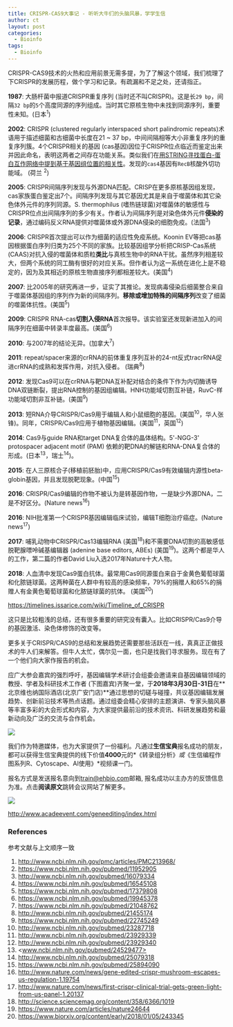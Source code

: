 ```yaml
---
title: CRISPR-CAS9大事记 - 听听大牛们的头脑风暴，学学生信
author: ct
layout: post
categories:
  - Bioinfo
tags:
  - Bioinfo
---
```



CRISPR-CAS9技术的火热和应用前景无需多提，为了了解这个领域，我们梳理了下CRISPR的发展历程，做个学习和记录。有疏漏和不足之处，还请指正。

**1987**: 大肠杆菌中报道CRISPR重复序列 (当时还不叫CRISPR)。这是长`29 bp`，间隔`32 bp`的`5`个高度同源的序列组成。当时其它原核生物中未找到同源序列，重要性未知。(日本<sup>1</sup>)

**2002**: CRISPR (clustered regularly interspaced short palindromic repeats)术语用于描述细菌和古细菌中长度在21 ~ 37 bp，中间间隔相等大小非重复序列的重复序列簇。4个CRISPR相关的基因 (cas基因)因位于CRISPR位点临近而鉴定出来并因此命名，表明这两者之间存在功能关系。类似我们在[用STRING寻找蛋白-蛋白互作网络中提到基于基因组位置的相关性](http://mp.weixin.qq.com/s/JO1J66BtzuY-9a20x0XQcg)。发现的`cas4`基因有`RecB`核酸外切功能域。 (荷兰 <sup>2</sup>)

**2005**: CRISPR间隔序列发现与外源DNA匹配。CRISP在更多原核基因组发现，cas家族蛋白鉴定出7个。间隔序列发现与其它基因尤其是来自于噬菌体和其它染色体外元件的序列同源。S. thermophilus (嗜热链球菌)对噬菌体的敏感性与CRISPR位点出间隔序列的多少有关。作者认为间隔序列是对染色体外元件**侵染的记录**，通过编码反义RNA提供对噬菌体或外源DNA侵染的细胞免疫。(法国<sup>3</sup>)

**2006**: CRISPR首次提出可以作为细菌的适应性免疫系统。Koonin EV等把cas基因根据蛋白序列归类为25个不同的家族。比较基因组学分析把CRISP-Cas系统 (CAAS)对抗入侵的噬菌体和质粒**类比**与真核生物中的RNA干扰。虽然序列相差较大，但两个系统的同工酶有很好的对应关系。但作者认为这一系统在进化上是不稳定的，因为及其相近的原核生物直接序列都相差较大。(美国<sup>4</sup>)

**2007**: 比2005年的研究再进一步，证实了其推论。发现病毒侵染后细菌整合来自于噬菌体基因组的序列作为新的间隔序列。**移除或增加特殊的间隔序列**改变了细菌的噬菌体抗性。(美国<sup>5</sup>)

**2009**: CRISPR RNA-cas**切割入侵RNA**首次报导。该实验室还发现新进加入的间隔序列在细菌中转录丰度最高。(美国<sup>6</sup>)

**2010**: 与2007年的结论无异。(加拿大<sup>7</sup>)

**2011**: repeat/spacer来源的crRNA的前体重复序列互补的24-nt反式tracrRNA促进crRNA的成熟和发挥作用，对抗入侵者。 (瑞典<sup>8</sup>)

**2012**: 发现Cas9可以在crRNA与靶DNA互补配对结合的条件下作为内切酶诱导DNA双链断裂，提出RNA控制的基因组编辑。HNH功能域切割互补链，RuvC-样功能域切割非互补链。(美国<sup>9</sup>)

**2013**: 短RNA介导CRISPR/Cas9用于编辑人和小鼠细胞的基因。(美国<sup>10</sup>，华人张锋)。同年，CRISPR/Cas9应用于植物基因编辑。(美国<sup>11</sup>，英国<sup>12</sup>)

**2014**: Cas9与guide RNA和target DNA复合体的晶体结构。5'-NGG-3' protospacer adjacent motif (PAM) 依赖的靶DNA的解链和RNA-DNA复合体的形成。(日本<sup>13</sup>，瑞士<sup>14</sup>)。

**2015**: 在人三原核合子(移植前胚胎)中，应用CRISPR/Cas9有效编辑内源性beta-globin基因，并且发现脱靶现象。(中国<sup>15</sup>)

**2016**: CRISPR/Cas9编辑的作物不被认为是转基因作物，一是缺少外源DNA，二是不好区分。(Nature news<sup>16</sup>)

**2016**: NIH批准第一个CRISPR基因编辑临床试验，编辑T细胞治疗癌症。(Nature news<sup>17</sup>)

**2017**: 哺乳动物中CRISPR/Cas13编辑RNA (美国<sup>18</sup>)和不需要DNA切割的高敏感低脱靶腺嘌呤碱基编辑器 (adenine base editors, ABEs) (美国<sup>19</sup>)。这两个都是华人的工作，第二篇的作者David Liu入选2017年Nature十大人物。

**2018**: 人血清中发现Cas9蛋白抗体。最常用Cas9同源蛋白来自于金黄色葡萄球菌和化脓链球菌。这两种菌在人群中有较高的感染频率，79%的捐赠人和65%的捐赠人有金黄色葡萄球菌和化脓链球菌的抗体。 (美国<sup>20</sup>)

<https://timelines.issarice.com/wiki/Timeline_of_CRISPR>

这只是比较粗浅的总结，还有很多重要的研究没有囊入。比如CRISPR/Cas9介导的基因激活、染色体修饰的改变等。

更多关于CRISPR/CAS9的总结和发展趋势还需要那些活跃在一线，真真正正做技术的牛人们来解答。但牛人太忙，偶尔见一面，也只是找我们寻求服务。现在有了一个他们向大家作报告的机会。


应广大参会嘉宾的强烈呼吁，基因编辑学术研讨会组委会邀请来自基因编辑领域的教授、学者及科研技术工作者 (下图嘉宾)齐聚一堂，于**2018年3月30日-31日**在**北京维也纳国际酒店(北京广安门店)**通过思想的切磋与碰撞，共议基因编辑发展趋势、创新前沿技术等热点话题。通过组委会精心安排的主题演讲、专家头脑风暴等丰富多彩的大会形式和内容，为大家提供最前沿的技术资讯、科研发展趋势和最新动向及广泛的交流与合作机会。

![](http://www.ehbio.com/ehbio_resource/crispr_jiabin.png)

我们作为特邀媒体，也为大家提供了一份福利。凡通过**生信宝典**报名成功的朋友，都可以获得生信宝典提供的线下价值**4000**元的*《转录组分析》*或*《生信编程作图系列R、Cytoscape、AI使用》*视频课一门。

报名方式是发送报名意向到<train@ehbio.com>邮箱, 报名成功以主办方的反馈信息为准。点击**阅读原文**跳转会议网站了解更多。

![](http://www.ehbio.com/ehbio_resource/register_fee.png)

http://www.acadeevent.com/geneediting/index.html

### References

参考文献与上文顺序一致

1. <http://www.ncbi.nlm.nih.gov/pmc/articles/PMC213968/>
2. <https://www.ncbi.nlm.nih.gov/pubmed/11952905>
3. <http://www.ncbi.nlm.nih.gov/pubmed/16079334>
4. <https://www.ncbi.nlm.nih.gov/pubmed/16545108>
5. <https://www.ncbi.nlm.nih.gov/pubmed/17379808>
6. <https://www.ncbi.nlm.nih.gov/pubmed/19945378>
7. <https://www.ncbi.nlm.nih.gov/pubmed/21048762>
8. <http://www.ncbi.nlm.nih.gov/pubmed/21455174>
9. <https://www.ncbi.nlm.nih.gov/pubmed/22745249>
10. <http://www.ncbi.nlm.nih.gov/pubmed/23287718>
11. <http://www.ncbi.nlm.nih.gov/pubmed/23929339>
12. <http://www.ncbi.nlm.nih.gov/pubmed/23929340>
13. <www.ncbi.nlm.nih.gov/pubmed/24529477>
14. <http://www.ncbi.nlm.nih.gov/pubmed/25079318>
15. <https://www.ncbi.nlm.nih.gov/pubmed/25894090>
16. <http://www.nature.com/news/gene-edited-crispr-mushroom-escapes-us-regulation-1.19754>
17. <http://www.nature.com/news/first-crispr-clinical-trial-gets-green-light-from-us-panel-1.20137>
18. <http://science.sciencemag.org/content/358/6366/1019>
19. <https://www.nature.com/articles/nature24644>
20. <https://www.biorxiv.org/content/early/2018/01/05/243345>
